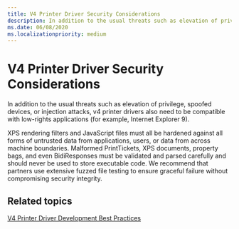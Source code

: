 ```yaml
---
title: V4 Printer Driver Security Considerations
description: In addition to the usual threats such as elevation of privilege, spoofed devices, or injection attacks, v4 printer drivers also need to be compatible with low-rights applications.
ms.date: 06/08/2020
ms.localizationpriority: medium
---
```


# V4 Printer Driver Security Considerations

In addition to the usual threats such as elevation of privilege, spoofed devices, or injection attacks, v4 printer drivers also need to be compatible with low-rights applications (for example, Internet Explorer 9).

XPS rendering filters and JavaScript files must all be hardened against all forms of untrusted data from applications, users, or data from across machine boundaries. Malformed PrintTickets, XPS documents, property bags, and even BidiResponses must be validated and parsed carefully and should never be used to store executable code. We recommend that partners use extensive fuzzed file testing to ensure graceful failure without compromising security integrity.

## Related topics

[V4 Printer Driver Development Best Practices](v4-printer-driver-development-best-practices.md)  

